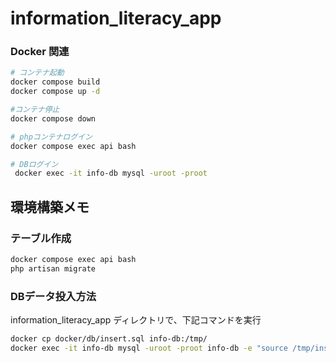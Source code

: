 # information_literacy_app


### Docker 関連
```bash
# コンテナ起動
docker compose build
docker compose up -d

#コンテナ停止
docker compose down

# phpコンテナログイン
docker compose exec api bash

# DBログイン
 docker exec -it info-db mysql -uroot -proot
```

## 環境構築メモ

### テーブル作成

```bash
docker compose exec api bash
php artisan migrate
```

### DBデータ投入方法
information_literacy_app ディレクトリで、下記コマンドを実行

``` bash
docker cp docker/db/insert.sql info-db:/tmp/
docker exec -it info-db mysql -uroot -proot info-db -e "source /tmp/insert.sql"
```